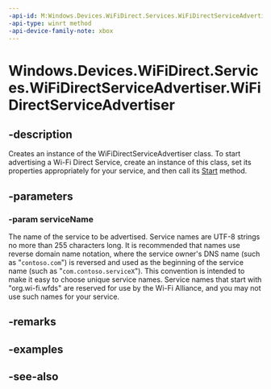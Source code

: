 ```yaml
---
-api-id: M:Windows.Devices.WiFiDirect.Services.WiFiDirectServiceAdvertiser.#ctor(System.String)
-api-type: winrt method
-api-device-family-note: xbox
---
```


<!-- Method syntax
public WiFiDirectServiceAdvertiser(System.String serviceName)
-->

# Windows.Devices.WiFiDirect.Services.WiFiDirectServiceAdvertiser.WiFiDirectServiceAdvertiser

## -description
Creates an instance of the WiFiDirectServiceAdvertiser class. To start advertising a Wi-Fi Direct Service, create an instance of this class, set its properties appropriately for your service, and then call its [Start](wifidirectserviceadvertiser_start_1587696324.md) method.

## -parameters
### -param serviceName
The name of the service to be advertised. Service names are UTF-8 strings no more than 255 characters long. It is recommended that names use reverse domain name notation, where the service owner's DNS name (such as "`contoso.com`") is reversed and used as the beginning of the service name (such as "`com.contoso.serviceX`"). This convention is intended to make it easy to choose unique service names. Service names that start with "org.wi-fi.wfds" are reserved for use by the Wi-Fi Alliance, and you may not use such names for your service.

## -remarks

## -examples

## -see-also
